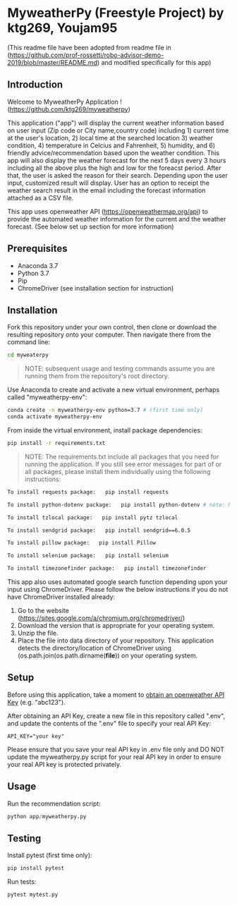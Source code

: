 # MyweatherPy (Freestyle Project) by ktg269, Youjam95 

(This readme file have been adopted from readme file in (https://github.com/prof-rossetti/robo-advisor-demo-2019/blob/master/README.md) and modified specifically for this app)

## Introduction

Welcome to MyweatherPy Application ! (https://github.com/ktg269/myweatherpy)

This application ("app") will display the current weather information based on user input (Zip code or City name,country code) including 1) current time at the user's location, 2) local time at the searched location 3) weather condition, 4) temperature in Celcius and Fahrenheit, 5) humidity, and 6) friendly advice/recommendation based upon the weather condition. This app will also display the weather forecast for the next 5 days every 3 hours including all the above plus the high and low for the foreacst period. After that, the user is asked the reason for their search.
Depending upon the user input, customized result will display. User has an option to receipt the weather search result
in the email including the forecast information attached as a CSV file. 

This app uses openweather API (https://openweathermap.org/api) to provide the automated weather information for the current and the weather forecast. (See below set up section for more information)

## Prerequisites

  + Anaconda 3.7
  + Python 3.7
  + Pip
  + ChromeDriver (see installation section for instruction)

## Installation

Fork this repository under your own control, then clone or download the resulting repository onto your computer. Then navigate there from the command line:

```sh
cd myweaterpy
```

> NOTE: subsequent usage and testing commands assume you are running them from the repository's root directory.

Use Anaconda to create and activate a new virtual environment, perhaps called "myweatherpy-env": 

```sh
conda create -n myweatherpy-env python=3.7 # (first time only)
conda activate myweatherpy-env
```

From inside the virtual environment, install package dependencies:

```sh
pip install -r requirements.txt
```

> NOTE: The requirements.txt include all packages that you need for running the application. If you still see error messages for part of or all packages, please install them individually using the following instructions:

```sh
To install requests package:   pip install requests

To install python-dotenv package:   pip install python-dotenv # note: NOT just "dotenv"

To install tzlocal package:   pip install pytz tzlocal

To install sendgrid package:   pip install sendgrid==6.0.5

To install pillow package:   pip install Pillow

To install selenium package:   pip install selenium

To install timezonefinder package:   pip install timezonefinder
```

This app also uses automated google search function depending upon your input using ChromeDriver. Please follow the below instructions if you do not have ChromeDriver installed already:

1. Go to the website (https://sites.google.com/a/chromium.org/chromedriver/)
2. Download the version that is appropriate for your operating system.
3. Unzip the file.
4. Place the file into data directory of your repository. This application detects the directory/location of ChromeDriver using (os.path.join(os.path.dirname(__file__)) on your operating system. 

## Setup

Before using this application, take a moment to [obtain an openweather API Key](https://openweathermap.org/api) (e.g. "abc123").

After obtaining an API Key, create a new file in this repository called ".env", and update the contents of the ".env" file to specify your real API Key:

    API_KEY="your key"

Please ensure that you save your real API key in .env file only and DO NOT update the myweatherpy.py script for your real API key in order to ensure your real API key is protected privately. 

## Usage

Run the recommendation script:

```py
python app/myweatherpy.py
```

## Testing

Install pytest (first time only):

```sh
pip install pytest
```

Run tests:

```sh
pytest mytest.py























